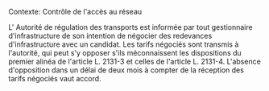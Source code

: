 Contexte: Contrôle de l'accès au réseau

L' Autorité de régulation des transports est informée par tout gestionnaire d'infrastructure de son intention de négocier des redevances d'infrastructure avec un candidat. Les tarifs négociés sont transmis à l'autorité, qui peut s'y opposer s'ils méconnaissent les dispositions du premier alinéa de l'article L. 2131-3 et celles de l'article L. 2131-4. L'absence d'opposition dans un délai de deux mois à compter de la réception des tarifs négociés vaut accord.
